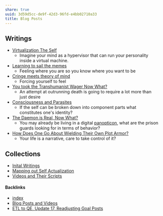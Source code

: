 ```yaml
---
share: true
uuid: 3d59d5cc-de9f-42d3-96fd-e4bb02710a33
title: Blog Posts
---
```

## Writings

* [Virtualization The Self](/3fdd115e-53ba-40fe-af63-e5e19b97f763)
	* Imagine your mind as a hypervisor that can run your personality inside a virtual machine.
* [Learning to sail the memes](/e3ed979d-7207-4dfa-806c-03aab973a4c9)
	* Feeling where you are so you know where you want to be
* [Cringe meets theory of mind](/cef3066c-8a14-467b-979e-9036068e3653)
	* Forcing yourself to feel
* [You took the Transhumanist Wager Now What?](/34608d94-e304-4aa4-9339-f23d3fa39359)
	* An attempt at outrunning death is going to require a lot more than just desire
* [Consciousness and Parasites](/b31360a6-ae1d-45d2-95e1-cd884a27971f)
	* If the self can be broken down into component parts what constitutes one's identity?
* [The Daemon is Real, Now What?](/952abb04-36df-4913-ace1-651763fa1c88)
	* You may already be living in a digital [panopticon](/be845a02-1cfc-4bbd-aee8-d2fbed346546), what are the prison guards looking for in terms of behavior?
* [How Does One Go About Wielding Their Own Plot Armor?](/7de2eb48-087b-4936-8446-dcc021b74966)
	* Your life is a narrative, care to take control of it?

## Collections

* [Inital Writings](/c4747e80-98b8-4dca-93d9-14d4e6425e70)
* [Mapping out Self Actualization](/6d0bbf21-e1ea-4a09-9597-ec479b998235)
* [Videos and Their Scripts](/b6611f4f-b019-4676-902e-8ea82840d740)



#### Backlinks

* [index](/146656b4-573a-4e42-8f00-239ab29eac3b)
* [Blog Posts and Videos](/0709dea0-4a97-4596-8d8e-32a0e614f8a2)
* [ETL to QE, Update 17, Readjusting Goal Posts](/d14bd990-0628-4152-9bea-0c588dc707e8)